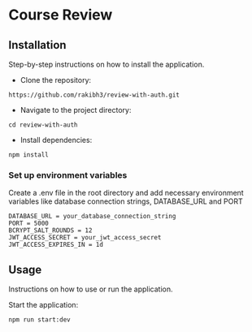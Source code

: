 # Course Review

## Installation

Step-by-step instructions on how to install the application.

- Clone the repository:

```
https://github.com/rakibh3/review-with-auth.git
```

- Navigate to the project directory:

```
cd review-with-auth
```

- Install dependencies:

```
npm install
```

### Set up environment variables

Create a .env file in the root directory and add necessary environment variables like database connection strings, DATABASE_URL and PORT

```
DATABASE_URL = your_database_connection_string
PORT = 5000
BCRYPT_SALT_ROUNDS = 12
JWT_ACCESS_SECRET = your_jwt_access_secret
JWT_ACCESS_EXPIRES_IN = 1d
```

## Usage

Instructions on how to use or run the application.

Start the application:

```
npm run start:dev
```
